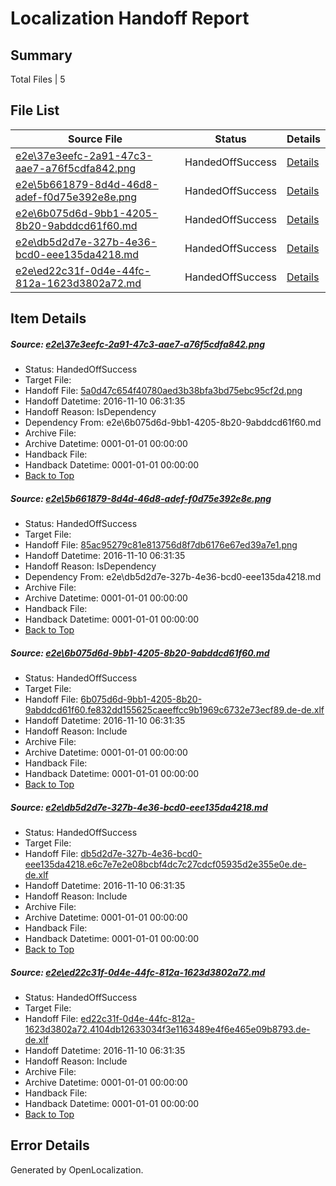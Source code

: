 # <a name='report-top'></a> Localization Handoff Report

## Summary
 Total Files | 5

## File List
 Source File | Status | Details 
 ----------- | ------ | ------- 
 [e2e\37e3eefc-2a91-47c3-aae7-a76f5cdfa842.png](https://github.com/OpenLocalizationTestOrg/ol-test0/blob/0a8f2a7cdff712840967873bb6b6d645423fdc1f/e2e/37e3eefc-2a91-47c3-aae7-a76f5cdfa842.png) | HandedOffSuccess | [Details](#5a0d47c654f40780aed3b38bfa3bd75ebc95cf2d1)
 [e2e\5b661879-8d4d-46d8-adef-f0d75e392e8e.png](https://github.com/OpenLocalizationTestOrg/ol-test0/blob/0a8f2a7cdff712840967873bb6b6d645423fdc1f/e2e/5b661879-8d4d-46d8-adef-f0d75e392e8e.png) | HandedOffSuccess | [Details](#85ac95279c81e813756d8f7db6176e67ed39a7e12)
 [e2e\6b075d6d-9bb1-4205-8b20-9abddcd61f60.md](https://github.com/OpenLocalizationTestOrg/ol-test0/blob/0a8f2a7cdff712840967873bb6b6d645423fdc1f/e2e/6b075d6d-9bb1-4205-8b20-9abddcd61f60.md) | HandedOffSuccess | [Details](#8bba0e19c408dbc5710bc390ac4094c89e108e693)
 [e2e\db5d2d7e-327b-4e36-bcd0-eee135da4218.md](https://github.com/OpenLocalizationTestOrg/ol-test0/blob/0a8f2a7cdff712840967873bb6b6d645423fdc1f/e2e/db5d2d7e-327b-4e36-bcd0-eee135da4218.md) | HandedOffSuccess | [Details](#55c4bd002cc17d783700bd436ccfdd12babd72f24)
 [e2e\ed22c31f-0d4e-44fc-812a-1623d3802a72.md](https://github.com/OpenLocalizationTestOrg/ol-test0/blob/0a8f2a7cdff712840967873bb6b6d645423fdc1f/e2e/ed22c31f-0d4e-44fc-812a-1623d3802a72.md) | HandedOffSuccess | [Details](#9901bf9997fc5f7476ad521b59499075f7ef28f95)

## Item Details
##### <a name='5a0d47c654f40780aed3b38bfa3bd75ebc95cf2d1'></a> Source: [e2e\37e3eefc-2a91-47c3-aae7-a76f5cdfa842.png](https://github.com/OpenLocalizationTestOrg/ol-test0/blob/0a8f2a7cdff712840967873bb6b6d645423fdc1f/e2e/37e3eefc-2a91-47c3-aae7-a76f5cdfa842.png)
* Status: HandedOffSuccess
* Target File: 
* Handoff File: [5a0d47c654f40780aed3b38bfa3bd75ebc95cf2d.png](https://github.com/OpenLocalizationTestOrg/ol-test0-handoff/blob/d86e965b9cfd4ecd3c010288e8b2df982a706723/ol-handoff/OpenLocalizationTestOrg/ol-test0-dede/yufeih/ht/5a0d47c654f40780aed3b38bfa3bd75ebc95cf2d.png)
* Handoff Datetime: 2016-11-10 06:31:35
* Handoff Reason: IsDependency
* Dependency From: e2e\6b075d6d-9bb1-4205-8b20-9abddcd61f60.md
* Archive File: 
* Archive Datetime: 0001-01-01 00:00:00
* Handback File: 
* Handback Datetime: 0001-01-01 00:00:00
* [Back to Top](#report-top)

##### <a name='85ac95279c81e813756d8f7db6176e67ed39a7e12'></a> Source: [e2e\5b661879-8d4d-46d8-adef-f0d75e392e8e.png](https://github.com/OpenLocalizationTestOrg/ol-test0/blob/0a8f2a7cdff712840967873bb6b6d645423fdc1f/e2e/5b661879-8d4d-46d8-adef-f0d75e392e8e.png)
* Status: HandedOffSuccess
* Target File: 
* Handoff File: [85ac95279c81e813756d8f7db6176e67ed39a7e1.png](https://github.com/OpenLocalizationTestOrg/ol-test0-handoff/blob/d86e965b9cfd4ecd3c010288e8b2df982a706723/ol-handoff/OpenLocalizationTestOrg/ol-test0-dede/yufeih/ht/85ac95279c81e813756d8f7db6176e67ed39a7e1.png)
* Handoff Datetime: 2016-11-10 06:31:35
* Handoff Reason: IsDependency
* Dependency From: e2e\db5d2d7e-327b-4e36-bcd0-eee135da4218.md
* Archive File: 
* Archive Datetime: 0001-01-01 00:00:00
* Handback File: 
* Handback Datetime: 0001-01-01 00:00:00
* [Back to Top](#report-top)

##### <a name='8bba0e19c408dbc5710bc390ac4094c89e108e693'></a> Source: [e2e\6b075d6d-9bb1-4205-8b20-9abddcd61f60.md](https://github.com/OpenLocalizationTestOrg/ol-test0/blob/0a8f2a7cdff712840967873bb6b6d645423fdc1f/e2e/6b075d6d-9bb1-4205-8b20-9abddcd61f60.md)
* Status: HandedOffSuccess
* Target File: 
* Handoff File: [6b075d6d-9bb1-4205-8b20-9abddcd61f60.fe832dd155625caeeffcc9b1969c6732e73ecf89.de-de.xlf](https://github.com/OpenLocalizationTestOrg/ol-test0-handoff/blob/d86e965b9cfd4ecd3c010288e8b2df982a706723/ol-handoff/OpenLocalizationTestOrg/ol-test0-dede/yufeih/ht/6b075d6d-9bb1-4205-8b20-9abddcd61f60.fe832dd155625caeeffcc9b1969c6732e73ecf89.de-de.xlf)
* Handoff Datetime: 2016-11-10 06:31:35
* Handoff Reason: Include
* Archive File: 
* Archive Datetime: 0001-01-01 00:00:00
* Handback File: 
* Handback Datetime: 0001-01-01 00:00:00
* [Back to Top](#report-top)

##### <a name='55c4bd002cc17d783700bd436ccfdd12babd72f24'></a> Source: [e2e\db5d2d7e-327b-4e36-bcd0-eee135da4218.md](https://github.com/OpenLocalizationTestOrg/ol-test0/blob/0a8f2a7cdff712840967873bb6b6d645423fdc1f/e2e/db5d2d7e-327b-4e36-bcd0-eee135da4218.md)
* Status: HandedOffSuccess
* Target File: 
* Handoff File: [db5d2d7e-327b-4e36-bcd0-eee135da4218.e6c7e7e2e08bcbf4dc7c27cdcf05935d2e355e0e.de-de.xlf](https://github.com/OpenLocalizationTestOrg/ol-test0-handoff/blob/d86e965b9cfd4ecd3c010288e8b2df982a706723/ol-handoff/OpenLocalizationTestOrg/ol-test0-dede/yufeih/ht/db5d2d7e-327b-4e36-bcd0-eee135da4218.e6c7e7e2e08bcbf4dc7c27cdcf05935d2e355e0e.de-de.xlf)
* Handoff Datetime: 2016-11-10 06:31:35
* Handoff Reason: Include
* Archive File: 
* Archive Datetime: 0001-01-01 00:00:00
* Handback File: 
* Handback Datetime: 0001-01-01 00:00:00
* [Back to Top](#report-top)

##### <a name='9901bf9997fc5f7476ad521b59499075f7ef28f95'></a> Source: [e2e\ed22c31f-0d4e-44fc-812a-1623d3802a72.md](https://github.com/OpenLocalizationTestOrg/ol-test0/blob/0a8f2a7cdff712840967873bb6b6d645423fdc1f/e2e/ed22c31f-0d4e-44fc-812a-1623d3802a72.md)
* Status: HandedOffSuccess
* Target File: 
* Handoff File: [ed22c31f-0d4e-44fc-812a-1623d3802a72.4104db12633034f3e1163489e4f6e465e09b8793.de-de.xlf](https://github.com/OpenLocalizationTestOrg/ol-test0-handoff/blob/d86e965b9cfd4ecd3c010288e8b2df982a706723/ol-handoff/OpenLocalizationTestOrg/ol-test0-dede/yufeih/ht/ed22c31f-0d4e-44fc-812a-1623d3802a72.4104db12633034f3e1163489e4f6e465e09b8793.de-de.xlf)
* Handoff Datetime: 2016-11-10 06:31:35
* Handoff Reason: Include
* Archive File: 
* Archive Datetime: 0001-01-01 00:00:00
* Handback File: 
* Handback Datetime: 0001-01-01 00:00:00
* [Back to Top](#report-top)


## Error Details

Generated by OpenLocalization.
